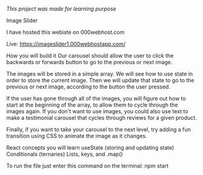*This project was made for learning purpose*

Image Slider

I have hosted this webiste on 000webhost.com

Live: https://imageslider1.000webhostapp.com/

How you will build it
Our carousel should allow the user to click the backwards or forwards button to go to the previous or next image.

The images will be stored in a simple array. We will see how to use state in order to store the current image. Then we will update that state to go to the previous or next image, according to the button the user pressed.

If the user has gone through all of the images, you will figure out how to start at the beginning of the array, to allow them to cycle through the images again. If you don't want to use images, you could also use text to make a testimonial carousel that cycles through reviews for a given product.

Finally, if you want to take your carousel to the next level, try adding a fun transition using CSS to animate the image as it changes.

React concepts you will learn
useState (storing and updating state)
Conditionals (ternaries)
Lists, keys, and .map()

To run the file just enter this command on the terminal:
npm start


